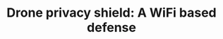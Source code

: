 ---
title: "Drone privacy shield: A WiFi based defense"
link: https://ieeexplore.ieee.org/abstract/document/8292780
conference: IEEE 28th Annual International Symposium on Personal, Indoor, and Mobile Radio Communications (PIMRC)
---